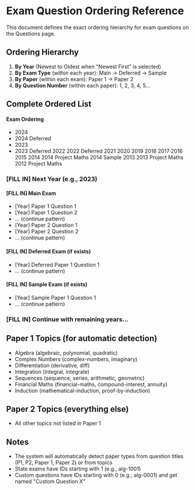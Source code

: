 # Exam Question Ordering Reference

This document defines the exact ordering hierarchy for exam questions on the Questions page.

## Ordering Hierarchy

1. **By Year** (Newest to Oldest when "Newest First" is selected)
2. **By Exam Type** (within each year): Main → Deferred → Sample
3. **By Paper** (within each exam): Paper 1 → Paper 2
4. **By Question Number** (within each paper): 1, 2, 3, 4, 5...

## Complete Ordered List

#### Exam Ordering
- 2024
- 2024 Deferred
- 2023
- 2023 Deferred
2022
2022 Deferred
2021
2020
2019
2018
2017
2016
2015
2014
2014 Project Maths
2014 Sample
2013
2013 Project Maths
2012 Project Maths

### [FILL IN] Next Year (e.g., 2023)
#### [FILL IN] Main Exam
- [Year] Paper 1 Question 1
- [Year] Paper 1 Question 2
- ... (continue pattern)
- [Year] Paper 2 Question 1
- [Year] Paper 2 Question 2
- ... (continue pattern)

#### [FILL IN] Deferred Exam (if exists)
- [Year] Deferred Paper 1 Question 1
- ... (continue pattern)

#### [FILL IN] Sample Exam (if exists)
- [Year] Sample Paper 1 Question 1
- ... (continue pattern)

### [FILL IN] Continue with remaining years...

## Paper 1 Topics (for automatic detection)
- Algebra (algebraic, polynomial, quadratic)
- Complex Numbers (complex-numbers, imaginary)
- Differentiation (derivative, diff)
- Integration (integral, integrate)
- Sequences (sequence, series, arithmetic, geometric)
- Financial Maths (financial-maths, compound-interest, annuity)
- Induction (mathematical-induction, proof-by-induction)

## Paper 2 Topics (everything else)
- All other topics not listed in Paper 1

## Notes
- The system will automatically detect paper types from question titles (P1, P2, Paper 1, Paper 2) or from topics
- State exams have IDs starting with 1 (e.g., alg-1001)
- Custom questions have IDs starting with 0 (e.g., alg-0001) and get named "Custom Question X"
